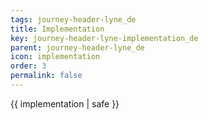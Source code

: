 ```yaml
---
tags: journey-header-lyne_de
title: Implementation
key: journey-header-lyne-implementation_de
parent: journey-header-lyne_de
icon: implementation
order: 3
permalink: false  
---
```

 {{ implementation | safe }}


